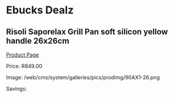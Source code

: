 
# Ebucks Dealz
## Risoli Saporelax Grill Pan soft silicon yellow handle 26x26cm
[Product Page](https://www.ebucks.com/web/shop/productSelected.do?prodId=1162572562&catId=704983235)

Price: R849.00

Image: /web/cms/system/galleries/pics/prodimg/90AX1-26.png

Savings: 


	